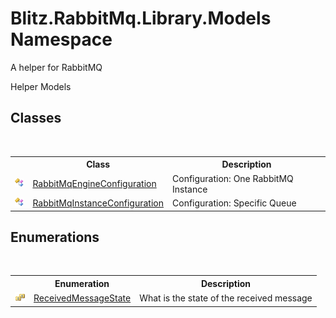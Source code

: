 # Blitz.RabbitMq.Library.Models Namespace
A helper for RabbitMQ 

Helper Models


## Classes
&nbsp;<table><tr><th></th><th>Class</th><th>Description</th></tr><tr><td>![Public class](media/pubclass.gif "Public class")</td><td><a href="97e19ee0-0520-07e4-4558-0887bacbdad5.md">RabbitMqEngineConfiguration</a></td><td>
Configuration: One RabbitMQ Instance</td></tr><tr><td>![Public class](media/pubclass.gif "Public class")</td><td><a href="bc1ca943-d40a-1fc4-5ffa-53d98b488acf.md">RabbitMqInstanceConfiguration</a></td><td>
Configuration: Specific Queue</td></tr></table>

## Enumerations
&nbsp;<table><tr><th></th><th>Enumeration</th><th>Description</th></tr><tr><td>![Public enumeration](media/pubenumeration.gif "Public enumeration")</td><td><a href="4903aafc-e8d8-c328-c61f-54bf98636737.md">ReceivedMessageState</a></td><td>
What is the state of the received message</td></tr></table>&nbsp;
